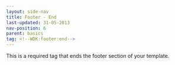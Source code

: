 ```yaml
---
layout: side-nav
title: Footer - End
last-updated: 31-05-2013
nav-position: 6
parent: basics
tag: <!--WDK:footer:end-->
---
```


This is a required tag that ends the footer section of your template.
